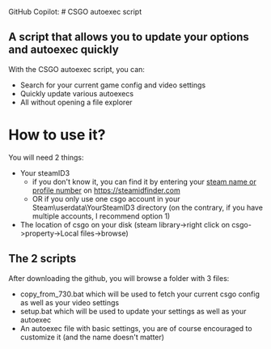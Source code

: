 GitHub Copilot: # CSGO autoexec script
## A script that allows you to update your options and autoexec quickly

With the CSGO autoexec script, you can:

 - Search for your current game config and video settings
 - Quickly update various autoexecs
 - All without opening a file explorer

# How to use it?

You will need 2 things:

  * Your steamID3
    * if you don't know it, you can find it by entering your [steam name or profile number](http://steamcommunity.com/my/profile) on https://steamidfinder.com
    * OR if you only use one csgo account in your Steam\userdata\YourSteamID3 directory (on the contrary, if you have multiple accounts, I recommend option 1)
  * The location of csgo on your disk (steam library->right click on csgo->property->Local files->browse)
 
## The 2 scripts

After downloading the github, you will browse a folder with 3 files:
  * copy_from_730.bat which will be used to fetch your current csgo config as well as your video settings
  * setup.bat which will be used to update your settings as well as your autoexec
  * An autoexec file with basic settings, you are of course encouraged to customize it (and the name doesn't matter)



